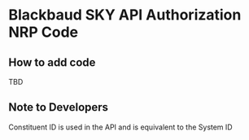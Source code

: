 # Blackbaud SKY API Authorization NRP Code

## How to add code

TBD

## Note to Developers

Constituent ID is used in the API and is equivalent to the System ID
